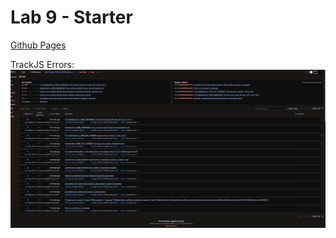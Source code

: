 # Lab 9 - Starter

[Github Pages](https://ruhlando.github.io/Lab9_Starter/)

TrackJS Errors:
![Error Screenshot](/trackJS.png)

